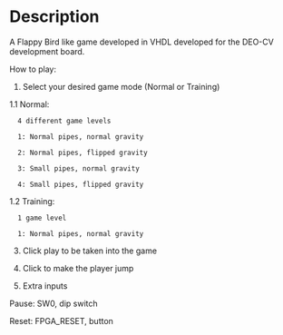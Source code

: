 # Description
A Flappy Bird like game developed in VHDL developed for the DEO-CV development board.

How to play:
1. Select your desired game mode (Normal or Training)

  1.1 Normal:
  
      4 different game levels
      
      1: Normal pipes, normal gravity
      
      2: Normal pipes, flipped gravity
      
      3: Small pipes, normal gravity
      
      4: Small pipes, flipped gravity
      
  1.2 Training:
  
      1 game level
      
      1: Normal pipes, normal gravity
      
3. Click play to be taken into the game

4. Click to make the player jump

5. Extra inputs

  Pause: SW0, dip switch
  
  Reset: FPGA_RESET, button
  
  
